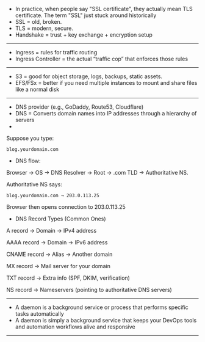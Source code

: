 
- In practice, when people say "SSL certificate", they actually mean TLS certificate. The term "SSL" just stuck around historically
- SSL = old, broken.
- TLS = modern, secure.
- Handshake = trust + key exchange + encryption setup

---

- Ingress = rules for traffic routing
- Ingress Controller = the actual “traffic cop” that enforces those rules
---
- S3 = good for object storage, logs, backups, static assets.
- EFS/FSx = better if you need multiple instances to mount and share files like a normal disk
---
- DNS provider (e.g., GoDaddy, Route53, Cloudflare)
- DNS = Converts domain names into IP addresses through a hierarchy of servers
- 
Suppose you type:
```
blog.yourdomain.com
```

- DNS flow:

Browser → OS → DNS Resolver → Root → .com TLD → Authoritative NS.

Authoritative NS says:
```
blog.yourdomain.com → 203.0.113.25
```

Browser then opens connection to 203.0.113.25

- DNS Record Types (Common Ones)

A record → Domain → IPv4 address

AAAA record → Domain → IPv6 address

CNAME record → Alias → Another domain

MX record → Mail server for your domain

TXT record → Extra info (SPF, DKIM, verification)

NS record → Nameservers (pointing to authoritative DNS servers)

---
- A daemon is a background service or process that performs specific tasks automatically
- A daemon is simply a background service that keeps your DevOps tools and automation workflows alive and responsive
---
